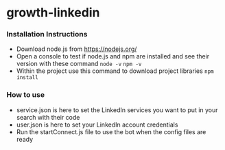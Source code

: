 # growth-linkedin

### Installation Instructions

- Download node.js from https://nodejs.org/
- Open a console to test if node.js and npm are installed and see their version with these command 
        `node -v`
        `npm -v`
- Within the project use this command to download project libraries 
        `npm install`

### How to use

- service.json is here to set the LinkedIn services you want to put in your search with their code
- user.json is here to set your LinkedIn account credentials
- Run the startConnect.js file to use the bot when the config files are ready
